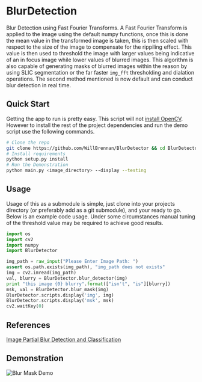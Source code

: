 # BlurDetection
Blur Detection using Fast Fourier Transforms. A Fast Fourier Transform is applied to the image using the default numpy functions, once this
is done the mean value in the transformed image is taken, this is then scaled with respect to the size of the image to compensate for the 
rippiling effect. This value is then used to threshold the image with larger values being indicative of an in focus image while lower values
of blurred images. This algorithm is also capable of generating masks of blurred images within the reason by using SLIC segmentation or the 
far faster `img_fft` thresholding and dialation operations. The second method mentioned is now default and can conduct blur detection in 
real time.




## Quick Start
Getting the app to run is pretty easy. This script will not [install OpenCV](http://docs.opencv.org/doc/tutorials/introduction/linux_install/linux_install.html). However to install the rest of the project dependencies and run the demo script use the following commands.

```bash
# Clone the repo
git clone https://github.com/WillBrennan/BlurDetector && cd BlurDetector
# Install requirements
python setup.py install
# Run the Demonstration
python main.py <image_directory> --display --testing
```
## Usage
Usage of this as  a submodule is simple, just clone into your projects directory (or preferably add as a git submodule), and your ready to go. Below is an example code usage. Under some circumstances manual tuning of the
threshold value may be required to achieve good results.

```python
import os
import cv2
import numpy
import BlurDetector

img_path = raw_input("Please Enter Image Path: ")
assert os.path.exists(img_path), "img_path does not exists"
img = cv2.imread(img_path)
val, blurry = BlurDetector.blur_detector(img)
print "this image {0} blurry".format(["isn't", "is"][blurry])
msk, val = BlurDetector.blur_mask(img)
BlurDetector.scripts.display('img', img)
BlurDetector.scripts.display('msk', msk)
cv2.waitKey(0)
```

## References
[Image Partial Blur Detection and Classification](http://www.cse.cuhk.edu.hk/leojia/all_final_papers/blur_detect_cvpr08.pdf)

## Demonstration
![Blur Mask Demo](https://raw.githubusercontent.com/WillBrennan/BlurDetection/master/demo.png)
